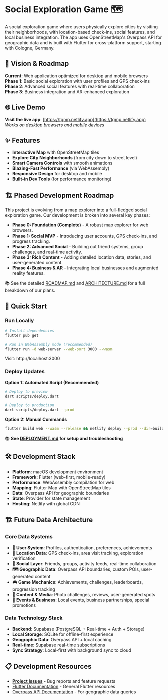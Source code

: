 # Social Exploration Game 🗺️

A social exploration game where users physically explore cities by visiting their neighborhoods, with location-based check-ins, social features, and local business integration. The app uses OpenStreetMap's Overpass API for geographic data and is built with Flutter for cross-platform support, starting with Cologne, Germany.

## 🎯 Vision & Roadmap

**Current**: Web application optimized for desktop and mobile browsers  
**Phase 1**: Basic social exploration with user profiles and GPS check-ins  
**Phase 2**: Advanced social features with real-time collaboration  
**Phase 3**: Business integration and AR-enhanced exploration

## 🌐 Live Demo

**Visit the live app**: [https://tgmp.netlify.app](https://tgmp.netlify.app)  
*Works on desktop browsers and mobile devices*

## ✨ Features

- **Interactive Map** with OpenStreetMap tiles
- **Explore City Neighborhoods** (from city down to street level)
- **Smart Camera Controls** with smooth animations
- **Blazing-Fast Performance** (via WebAssembly)
- **Responsive Design** for desktop and mobile
- **Built-in Dev Tools** (for performance monitoring)

## 🏗️ Phased Development Roadmap
This project is evolving from a map explorer into a full-fledged social exploration game. Our development is broken into several key phases:

- **Phase 0: Foundation (Complete)** - A robust map explorer for web browsers.
- **Phase 1: Social MVP** - Introducing user accounts, GPS check-ins, and progress tracking.
- **Phase 2: Advanced Social** - Building out friend systems, group challenges, and real-time activity.
- **Phase 3: Rich Content** - Adding detailed location data, stories, and user-generated content.
- **Phase 4: Business & AR** - Integrating local businesses and augmented reality features.

📚 See the detailed [ROADMAP.md](ROADMAP.md) and [ARCHITECTURE.md](ARCHITECTURE.md) for a full breakdown of our plans.

## 🚀 Quick Start

### Run Locally
```bash
# Install dependencies
flutter pub get

# Run in WebAssembly mode (recommended)
flutter run -d web-server --web-port 3000 --wasm
```

Visit: http://localhost:3000

### Deploy Updates

**Option 1: Automated Script (Recommended)**
```bash
# Deploy to preview
dart scripts/deploy.dart

# Deploy to production
dart scripts/deploy.dart --prod
```

**Option 2: Manual Commands**
```bash
flutter build web --wasm --release && netlify deploy --prod --dir=build/web
```

📚 **See [DEPLOYMENT.md](DEPLOYMENT.md) for setup and troubleshooting**

## 🛠️ Development Stack

- **Platform**: macOS development environment
- **Framework**: Flutter (web-first, mobile-ready)
- **Performance**: WebAssembly compilation for web
- **Mapping**: Flutter Map with OpenStreetMap tiles
- **Data**: Overpass API for geographic boundaries
- **State**: Provider for state management
- **Hosting**: Netlify with global CDN

## 🏗️ Future Data Architecture

### **Core Data Systems**
- **👤 User System**: Profiles, authentication, preferences, achievements
- **📍 Location Data**: GPS check-ins, area visit tracking, exploration verification
- **👥 Social Layer**: Friends, groups, activity feeds, real-time collaboration
- **🗺️ Geographic Data**: Overpass API boundaries, custom POIs, user-generated content
- **🎮 Game Mechanics**: Achievements, challenges, leaderboards, progression tracking
- **📸 Content & Media**: Photo challenges, reviews, user-generated spots
- **🎪 Events & Business**: Local events, business partnerships, special promotions

### **Data Technology Stack**
- **Backend**: Supabase (PostgreSQL + Real-time + Auth + Storage)
- **Local Storage**: SQLite for offline-first experience
- **Geographic Data**: Overpass API + local caching
- **Real-time**: Supabase real-time subscriptions
- **Sync Strategy**: Local-first with background sync to cloud

## 📋 Development Resources

- [**Project Issues**](https://github.com/your-username/your-repo/issues) - Bug reports and feature requests
- [Flutter Documentation](https://docs.flutter.dev/) - General Flutter resources
- [Overpass API Documentation](https://wiki.openstreetmap.org/wiki/Overpass_API) - For geographic data queries
